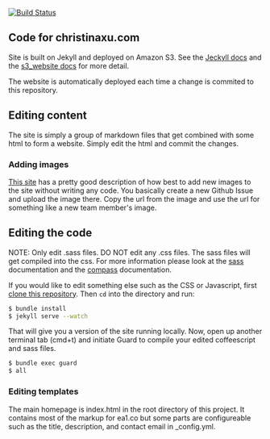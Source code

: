 [![Build Status](https://api.travis-ci.org/zamiang/christina-xu.svg)](https://travis-ci.org/zamiang/christina-xu)

## Code for christinaxu.com

Site is built on Jekyll and deployed on Amazon S3. See the
[Jeckyll docs](http://jekyllrb.com/) and the
[s3_website docs](https://github.com/laurilehmijoki/s3_website) for
more detail.

The website is automatically deployed each time a change is commited
to this repository.

## Editing content

The site is simply a group of markdown files that get combined with some
html to form a website. Simply edit the html and commit the changes.

### Adding images

[This site](http://solutionoptimist.com/2013/12/28/awesome-github-tricks/)
has a pretty good description of how best to add new images to the
site without writing any code. You basically create a new Github Issue
and upload the image there. Copy the url from the image and use the url for
something like a new team member's image.

## Editing the code

NOTE: Only edit .sass files. DO NOT edit any .css files. The sass
files will get compiled into the css. For more information please look
at the [sass](http://sass-lang.com/) documentation and the [compass](http://compass-style.org/) documentation.

If you would like to edit something else such as the CSS or
Javascript, first [clone this repository](http://rogerdudler.github.io/git-guide/). Then `cd` into the directory
and run:

```bash
$ bundle install
$ jekyll serve --watch
```

That will give you a version of the site running locally. Now, open up another terminal tab (cmd+t) and initiate Guard to compile your edited coffeescript and sass files.

```bash
$ bundle exec guard
$ all
```

### Editing templates

The main homepage is index.html in the root directory of this
project. It contains most of the markup for ea1.co but some parts are
configureable such as the title, description, and contact email in
_config.yml.
